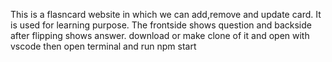 This is a flasncard website in which we can add,remove and update card.
It is used for learning purpose.
The frontside shows question and backside after flipping shows answer.
download or make clone of it and open with vscode
then open terminal and run npm start

